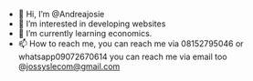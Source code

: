 - 👋 Hi, I’m @Andreajosie
- 👀 I’m interested in developing websites
- 🌱 I’m currently learning economics.
- 📫 How to reach me, you can reach me via 08152795046 or whatsapp09072670614
     you can reach me via email too @jossyslecom@gmail.com

<!---
Andreajosie/Andreajosie is a ✨ special ✨ repository because its `README.md` (this file) appears on your GitHub profile.
You can click the Preview link to take a look at your changes.
--->
